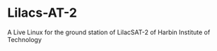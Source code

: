 Lilacs-AT-2
===========

A Live Linux for the ground station of LilacSAT-2 of Harbin Institute of Technology
